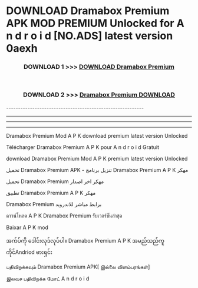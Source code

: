 # DOWNLOAD Dramabox Premium  APK MOD PREMIUM Unlocked for A n d r o i d [NO.ADS] latest version 0aexh 



<div align="center">

<h3>DOWNLOAD 1 >>> <a href="https://getmod2.web.app/?judul=Dramabox Premium ">DOWNLOAD Dramabox Premium </a></h3><br>

<h3>DOWNLOAD 2 >>> <a href="https://getmod2.web.app/?judul=Dramabox Premium ">Dramabox Premium  DOWNLOAD </a></h3>

</div>
----------------------------------------------------------

----------------------------------------------------------

----------------------------------------------------------

----------------------------------------------------------

Dramabox Premium  Mod A P K download premium latest version Unlocked

Télécharger Dramabox Premium  A P K pour A n d r o i d Gratuit

download Dramabox Premium  Mod A P K premium latest version Unlocked

تحميل Dramabox Premium  APK - تنزيل برنامج Dramabox Premium  A P K مهكر

تحميل Dramabox Premium  مهكر اخر اصدار

تطبيق Dramabox Premium  A P K مهكر

Dramabox Premium  برابط مباشر للاندرويد

ดาวน์โหลด A P K Dramabox Premium  รับเวอร์ชันล่าสุด

Baixar A P K mod

အက်ပ်ကို ဒေါင်းလုဒ်လုပ်ပါ။ Dramabox Premium  A P K အမည်သည်ကူကိုင်Andriod ဗားရှင်း

பதிவிறக்கவும் Dramabox Premium  APK[ இல்லை விளம்பரங்கள்] 
 
இலவச பதிவிறக்க மோட் A n d r o i d



